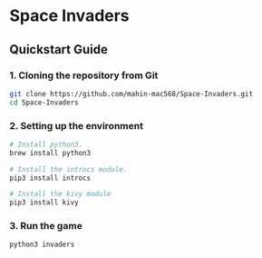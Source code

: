 # Space Invaders

## Quickstart Guide
### 1. Cloning the repository from Git
```bash
git clone https://github.com/mahin-mac568/Space-Invaders.git
cd Space-Invaders
```
### 2. Setting up the environment

```bash
# Install python3.
brew install python3

# Install the introcs module. 
pip3 install introcs 

# Install the kivy module
pip3 install kivy
```
### 3. Run the game 
```
python3 invaders
```
